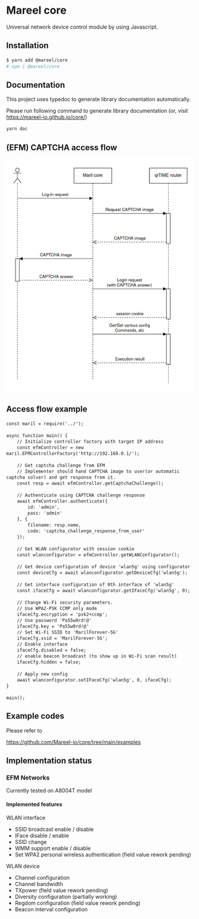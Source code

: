 # Mareel core

Universal network device control module by using Javascript.

## Installation

```bash
$ yarn add @mareel/core
# npm i @mareel/core
```

## Documentation
This project uses typedoc to generate library documentation automatically.

Please run following command to generate library documentation (or, visit https://mareel-io.github.io/core/)

```bash
yarn doc
```

## (EFM) CAPTCHA access flow
![flow diagram](./flow.png)

## Access flow example
```
const maril = require('../');

async function main() {
    // Initialize controller factory with target IP address
    const efmController = new maril.EFMControllerFactory('http://192.168.0.1/');

    // Get captcha challenge from EFM
    // Implementer should hand CAPTCHA image to user(or automatic captcha solver) and get response from it.
    const resp = await efmController.getCaptchaChallenge();

    // Authenticate using CAPTCHA challenge response
    await efmController.authenticate({
        id: 'admin',
        pass: 'admin'
    }, {
        filename: resp.name,
        code: 'captcha_challenge_response_from_user'
    });

    // Get WLAN configurator with session cookie
    const wlanconfigurator = efmController.getWLANConfigurator();

    // Get device configuration of device 'wlan5g' using configurator
    const deviceCfg = await wlanconfigurator.getDeviceCfg('wlan5g');

    // Get interface configuration of 0th interface of 'wlan5g'
    const ifaceCfg = await wlanconfigurator.getIFaceCfg('wlan5g', 0);

    // Change Wi-Fi security parameters.
    // Use WPA2-PSK CCMP only mode
    ifaceCfg.encryption = 'psk2+ccmp';
    // Use password 'Pa55w0rd!@'
    ifaceCfg.key = 'Pa55w0rd!@'
    // Set Wi-Fi SSID to 'MarilForever-5G'
    ifaceCfg.ssid = 'MarilForever-5G';
    // Enable interface
    ifaceCfg.disabled = false;
    // enable beacon broadcast (to show up in Wi-Fi scan result)
    ifaceCfg.hidden = false;

    // Apply new config
    await wlanconfigurator.setIFaceCfg('wlan5g', 0, ifaceCfg);
}

main();
```

## Example codes
Please refer to

https://github.com/Mareel-io/core/tree/main/examples

## Implementation status
### EFM Networks
Currently tested on A8004T model

#### Implemented features
WLAN interface
* SSID broadcast enable / disable
* IFace disable / enable
* SSID change
* WMM support enable / disable
* Set WPA2 personal wireless authentication (field value rework pending)

WLAN device
* Channel configuration
* Channel bandwidth 
* TXpower (field value rework pending)
* Diversity configuration (partially working)
* Regdom configuration (field value rework pending)
* Beacon interval configuration
